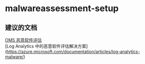 
<properties
    pageTitle="malwareassessment-setup"
    description="与恶意软件评估相关的问题：设置"
    service="microsoft.operationalinsights"
    resource="operationalinsightsaccounts"
    authors="adoylemsft"
    displayorder=""
    selfHelpType="generic"
    supportTopicIds="32536667"
    resourceTags=""
    productPesIds="15725"
    cloudEnvironments="public, Blackforest, Fairfax"
/>


# <a name="malwareassessmentsetup"></a>malwareassessment-setup


## <a name="recommended-documents"></a>**建议的文档**
[OMS 恶意软件评估](https://blogs.technet.microsoft.com/msoms/2016/01/14/sometimes-its-easy-oms-malware-assessment/) <br>
[Log Analytics 中的恶意软件评估解决方案] (https://azure.microsoft.com/documentation/articles/log-analytics-malware/)


<!--HONumber=Nov16_HO2-->


